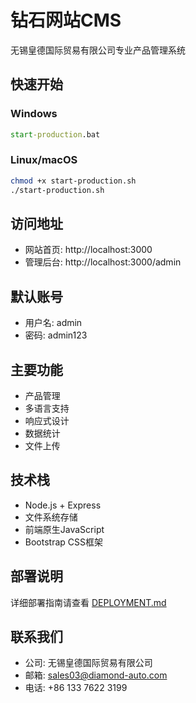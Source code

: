 # 钻石网站CMS

无锡皇德国际贸易有限公司专业产品管理系统

## 快速开始

### Windows
```cmd
start-production.bat
```

### Linux/macOS
```bash
chmod +x start-production.sh
./start-production.sh
```

## 访问地址
- 网站首页: http://localhost:3000
- 管理后台: http://localhost:3000/admin

## 默认账号
- 用户名: admin
- 密码: admin123

## 主要功能
- 产品管理
- 多语言支持
- 响应式设计
- 数据统计
- 文件上传

## 技术栈
- Node.js + Express
- 文件系统存储
- 前端原生JavaScript
- Bootstrap CSS框架

## 部署说明
详细部署指南请查看 [DEPLOYMENT.md](DEPLOYMENT.md)

## 联系我们
- 公司: 无锡皇德国际贸易有限公司
- 邮箱: sales03@diamond-auto.com
- 电话: +86 133 7622 3199